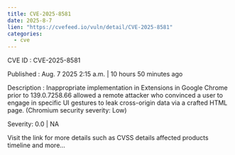 ```yaml
--- 
title: CVE-2025-8581
date: 2025-8-7
lien: "https://cvefeed.io/vuln/detail/CVE-2025-8581"
categories:
  - cve
---
```


CVE ID : CVE-2025-8581

Published :  Aug. 7
2025
2:15 a.m. | 10 hours
50 minutes ago

Description : Inappropriate implementation in Extensions in Google Chrome prior to 139.0.7258.66 allowed a remote attacker who convinced a user to engage in specific UI gestures to leak cross-origin data via a crafted HTML page. (Chromium security severity: Low)

Severity: 0.0 | NA

Visit the link for more details
such as CVSS details
affected products
timeline
and more...
